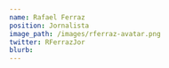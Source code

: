```yaml
---
name: Rafael Ferraz
position: Jornalista
image_path: /images/rferraz-avatar.png
twitter: RFerrazJor
blurb: 
---
```


